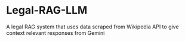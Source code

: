 # Legal-RAG-LLM
A legal RAG system that uses data scraped from Wikipedia API to give context relevant responses from Gemini
